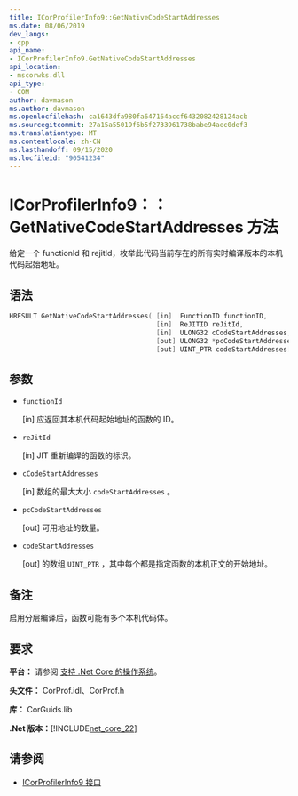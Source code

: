 ```yaml
---
title: ICorProfilerInfo9::GetNativeCodeStartAddresses
ms.date: 08/06/2019
dev_langs:
- cpp
api_name:
- ICorProfilerInfo9.GetNativeCodeStartAddresses
api_location:
- mscorwks.dll
api_type:
- COM
author: davmason
ms.author: davmason
ms.openlocfilehash: ca1643dfa980fa647164accf6432082428124acb
ms.sourcegitcommit: 27a15a55019f6b5f2733961738babe94aec0def3
ms.translationtype: MT
ms.contentlocale: zh-CN
ms.lasthandoff: 09/15/2020
ms.locfileid: "90541234"
---
```

# <a name="icorprofilerinfo9getnativecodestartaddresses-method"></a>ICorProfilerInfo9：： GetNativeCodeStartAddresses 方法

给定一个 functionId 和 rejitId，枚举此代码当前存在的所有实时编译版本的本机代码起始地址。

## <a name="syntax"></a>语法

```cpp
HRESULT GetNativeCodeStartAddresses( [in]  FunctionID functionID,
                                     [in]  ReJITID reJitId,
                                     [in]  ULONG32 cCodeStartAddresses,
                                     [out] ULONG32 *pcCodeStartAddresses,
                                     [out] UINT_PTR codeStartAddresses[]);
```

## <a name="parameters"></a>参数

- `functionId`

  \[in] 应返回其本机代码起始地址的函数的 ID。

- `reJitId`

  \[in] JIT 重新编译的函数的标识。

- `cCodeStartAddresses`

  \[in] 数组的最大大小 `codeStartAddresses` 。

- `pcCodeStartAddresses`

  \[out] 可用地址的数量。

- `codeStartAddresses`

  \[out] 的数组 `UINT_PTR` ，其中每个都是指定函数的本机正文的开始地址。

## <a name="remarks"></a>备注

启用分层编译后，函数可能有多个本机代码体。

## <a name="requirements"></a>要求

**平台：** 请参阅 [支持 .Net Core 的操作系统](../../../core/install/windows.md?pivots=os-windows)。

**头文件：** CorProf.idl、CorProf.h

**库：** CorGuids.lib

**.Net 版本：**[!INCLUDE[net_core_22](../../../../includes/net-core-22-md.md)]

## <a name="see-also"></a>请参阅

- [ICorProfilerInfo9 接口](icorprofilerinfo9-interface.md)
